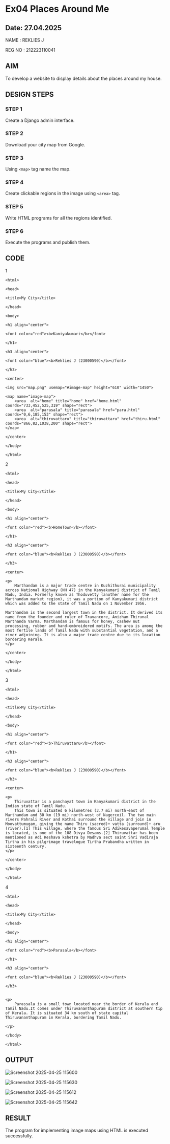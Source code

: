 # Ex04 Places Around Me
## Date: 27.04.2025

NAME : REKLIES J

REG NO : 212223110041

## AIM
To develop a website to display details about the places around my house.

## DESIGN STEPS

### STEP 1
Create a Django admin interface.

### STEP 2
Download your city map from Google.

### STEP 3
Using ```<map>``` tag name the map.

### STEP 4
Create clickable regions in the image using ```<area>``` tag.

### STEP 5
Write HTML programs for all the regions identified.

### STEP 6
Execute the programs and publish them.

## CODE
1
```
<html>

<head>

<title>My City</title>

</head>

<body>

<h1 align="center">

<font color="red"><b>Kaniyakumari</b></font>

</h1>

<h3 align="center">

<font color="blue"><b>Reklies J (23000590)</b></font>

</h3>

<center>

<img src="map.png" usemap="#image-map" height="610" width="1450">

<map name="image-map">
    <area  alt="home" title="home" href="home.html" coords="733,452,525,319" shape="rect">
    <area  alt="parasala" title="parasala" href="para.html" coords="0,6,185,153" shape="rect">
    <area  alt="thiruvattaru" title="thiruvattaru" href="thiru.html" coords="866,82,1038,200" shape="rect">
</map>

</center>

</body>

</html>
```
2
```
<html>

<head>

<title>My City</title>

</head>

<body>

<h1 align="center">

<font color="red"><b>HomeTown</b></font>

</h1>

<h3 align="center">

<font color="blue"><b>Reklies J (23000590)</b></font>

</h3>

<center>

<p>
    Marthandam is a major trade centre in Kuzhithurai municipality across National Highway (NH 47) in the Kanyakumari district of Tamil Nadu, India. Formerly known as Thoduvetty (another name for the Marthandam market region), it was a portion of Kanyakumari district which was added to the state of Tamil Nadu on 1 November 1956.

Marthandam is the second largest town in the district. It derived its name from the founder and ruler of Travancore, Anizham Thirunal Marthanda Varma. Marthandam is famous for honey, cashew nut processing, rubber and hand-embroidered motifs. The area is among the most fertile lands of Tamil Nadu with substantial vegetation, and a river adjoining. It is also a major trade centre due to its location bordering Kerala.
</p>

</center>

</body>

</html>
```
3
```
<html>

<head>

<title>My City</title>

</head>

<body>

<h1 align="center">

<font color="red"><b>Thiruvattaru</b></font>

</h1>

<h3 align="center">

<font color="blue"><b>Reklies J (23000590)</b></font>

</h3>

<center>

<p>
    Thiruvattar is a panchayat town in Kanyakumari district in the Indian state of Tamil Nadu.
    This town is situated 6 kilometres (3.7 mi) north-east of Marthandam and 30 km (19 mi) north-west of Nagercoil. The two main rivers Pahrali River and Kothai surround the village and join in Moovattumugam, giving the name Thiru (sacred)+ vatta (surround)+ aru (river).[1] This village, where the famous Sri Adikesavaperumal Temple is located, is one of the 108 Divya Desams.[2] Thiruvattar has been mentioned as Adi Keshava kshetra by Madhva sect saint Shri Vadiraja Tirtha in his pilgrimage travelogue Tirtha Prabandha written in sixteenth century.
</p>

</center>

</body>

</html>
```
4
```
<html>

<head>

<title>My City</title>

</head>

<body>

<h1 align="center">

<font color="red"><b>Parasala</b></font>

</h1>

<h3 align="center">

<font color="blue"><b>Reklies J (23000590)</b></font>

</h3>


<p>
    Parassala is a small town located near the border of Kerala and Tamil Nadu.It comes under Thiruvananthapuram district at southern tip of Kerala. It is situated 34 km south of state capital Thiruvananthapuram in Kerala, bordering Tamil Nadu.

</p>

</body>

</html>
```

## OUTPUT
![Screenshot 2025-04-25 115600](https://github.com/user-attachments/assets/9ab85517-9444-4542-9a4e-071d2dac0aa8)


![Screenshot 2025-04-25 115630](https://github.com/user-attachments/assets/86dac332-a71e-4f51-aa7b-4af76aabe4f8)


![Screenshot 2025-04-25 115612](https://github.com/user-attachments/assets/5b21ed75-4c47-4ae6-900f-8ee83e09d85a)

![Screenshot 2025-04-25 115642](https://github.com/user-attachments/assets/1cfb837f-0a5f-4184-ba24-239086b984bb)


## RESULT
The program for implementing image maps using HTML is executed successfully.
